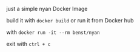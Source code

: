 just a simple nyan Docker Image

build it with `docker build` or run it from Docker hub

with `docker run -it --rm benst/nyan`

exit with `ctrl + c`
